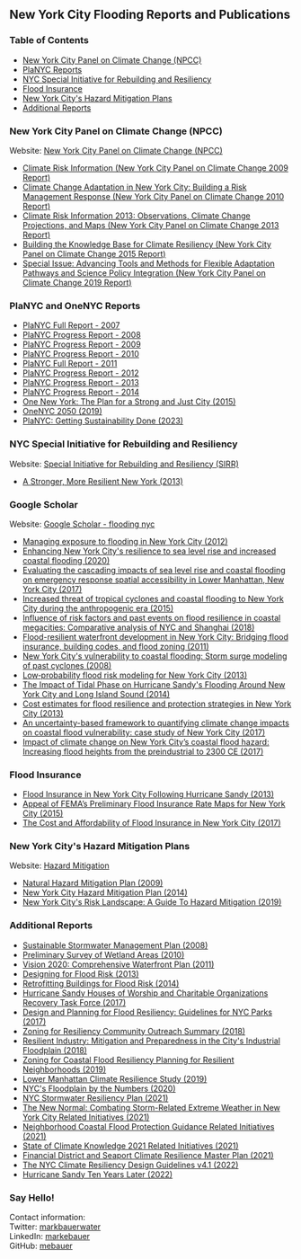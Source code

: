 ## New York City Flooding Reports and Publications

### Table of Contents
* [New York City Panel on Climate Change (NPCC)](#New-York-City-Panel-on-Climate-Change-NPCC)
* [PlaNYC Reports](#PlaNYC-Reports)
* [NYC Special Initiative for Rebuilding and Resiliency](#NYC-Special-Initiative-for-Rebuilding-and-Resiliency)
* [Flood Insurance](#Flood-Insurance)
* [New York City's Hazard Mitigation Plans](#New-York-Citys-Hazard-Mitigation-Plans)
* [Additional Reports](#Additional-Reports)

### New York City Panel on Climate Change (NPCC)
Website: [New York City Panel on Climate Change (NPCC)](https://climate.cityofnewyork.us/initiatives/nyc-panel-on-climate-change-npcc/)
- [Climate Risk Information (New York City Panel on Climate Change 2009 Report)](https://climate.cityofnewyork.us/wp-content/uploads/2022/10/nyc_climate_change_report.pdf)
- [Climate Change Adaptation in New York City: Building a Risk Management Response (New York City Panel on Climate Change 2010 Report)](https://nyaspubs.onlinelibrary.wiley.com/toc/17496632/2010/1196/1)
- [Climate Risk Information 2013: Observations, Climate Change Projections, and Maps (New York City Panel on Climate Change 2013 Report)](https://climate.cityofnewyork.us/wp-content/uploads/2022/10/npcc_climate_risk_information_2013_report.pdf)
- [Building the Knowledge Base for Climate Resiliency (New York City Panel on Climate Change 2015 Report)](https://nyaspubs.onlinelibrary.wiley.com/toc/17496632/2015/1336/1)
- [Special Issue: Advancing Tools and Methods for Flexible Adaptation Pathways and Science Policy Integration (New York City Panel on Climate Change 2019 Report)](https://www.nyas.org/annals/special-issue-advancing-tools-and-methods-for-flexible-adaptation-pathways-and-science-policy-integration-new-york-city-panel-on-climate-change-2019-report-vol-1439/)

### PlaNYC and OneNYC Reports

- [PlaNYC Full Report - 2007](https://climate.cityofnewyork.us/wp-content/uploads/2022/10/PlaNYC-full_report_2007.pdf)
- [PlaNYC Progress Report - 2008](https://climate.cityofnewyork.us/wp-content/uploads/2022/10/planyc_progress_report_2008.pdf)
- [PlaNYC Progress Report - 2009](https://climate.cityofnewyork.us/wp-content/uploads/2022/10/planyc_progress_report_2009.pdf)
- [PlaNYC Progress Report - 2010](https://climate.cityofnewyork.us/wp-content/uploads/2022/10/planyc_progress_report_2010.pdf)
- [PlaNYC Full Report - 2011](https://climate.cityofnewyork.us/wp-content/uploads/2023/12/planyc_2011_planyc_full_report.pdf)
- [PlaNYC Progress Report - 2012](https://climate.cityofnewyork.us/wp-content/uploads/2022/10/planyc_progress_report_2012.pdf)
- [PlaNYC Progress Report - 2013](https://climate.cityofnewyork.us/wp-content/uploads/2022/10/planyc_progress_report_2013.pdf)
- [PlaNYC Progress Report - 2014](https://climate.cityofnewyork.us/wp-content/uploads/2022/10/140422_PlaNYCP-Report_FINAL_Web.pdf)
- [One New York: The Plan for a Strong and Just City (2015)](https://www.nyc.gov/html/onenyc/downloads/pdf/publications/OneNYC.pdf)
- [OneNYC 2050 (2019)](https://climate.cityofnewyork.us/wp-content/uploads/2022/10/OneNYC-2050-Summary.pdf)
- [PlaNYC: Getting Sustainability Done (2023)](https://climate.cityofnewyork.us/wp-content/uploads/2023/06/PlaNYC-2023-Full-Report.pdf)

### NYC Special Initiative for Rebuilding and Resiliency

Website: [Special Initiative for Rebuilding and Resiliency (SIRR)](https://www.nyc.gov/site/sirr/index.page)
- [A Stronger, More Resilient New York (2013)](https://s-media.nyc.gov/agencies/sirr/SIRR_singles_Hi_res.pdf)

### Google Scholar
Website: [Google Scholar - flooding nyc](https://scholar.google.com/scholar?hl=en&as_sdt=0%2C33&q=flooding+nyc&btnG=&oq=)
 - [Managing exposure to flooding in New York City (2012)](https://www.nature.com/articles/nclimate1487)
 - [Enhancing New York City's resilience to sea level rise and increased coastal flooding (2020)](https://www.sciencedirect.com/science/article/pii/S2212095519301798?casa_token=BN4psOt41tgAAAAA:FQlvbOpD2qIxskfuMt1ceY98wXcWGUO8QpZW_xtDXWMrXG8At-HsursIXZGJEiU2uC3ea04zew)
 - [Evaluating the cascading impacts of sea level rise and coastal flooding on emergency response spatial accessibility in Lower Manhattan, New York City (2017)](https://www.sciencedirect.com/science/article/pii/S0022169417307321?casa_token=B9F0lEi7BSkAAAAA:jizyDvE0NyVhc9sre7BjOJnI7sx-SYavUxj6TQ5ukjXSl8oX5HIRFOLnJ8Eex9pESRwAsl34KQ)
 - [Increased threat of tropical cyclones and coastal flooding to New York City during the anthropogenic era (2015)](https://www.pnas.org/doi/abs/10.1073/pnas.1513127112)
 - [Influence of risk factors and past events on flood resilience in coastal megacities: Comparative analysis of NYC and Shanghai (2018)](https://www.sciencedirect.com/science/article/pii/S0048969717319460?casa_token=KwqeyaPpy-4AAAAA:roGeWTKATyt4CCKmnUCB29GhYLgQ4Y1rgtbSYay1LisIJEjagsGQwisxFBMpRErNRMbldn9VkA)
- [Flood-resilient waterfront development in New York City: Bridging flood insurance, building codes, and flood zoning (2011)](https://nyaspubs.onlinelibrary.wiley.com/doi/full/10.1111/j.1749-6632.2011.06074.x?casa_token=7NvsEYzWQS8AAAAA%3ApTM7jky1x4yOAkj8pVAol0ngXsR7vKsZdo0AOr-1Pd_F5LosrVs-RDKLq8SU_tGxt6LV0Q3zgCQ2kw)
- [New York City's vulnerability to coastal flooding: Storm surge modeling of past cyclones (2008)](https://journals.ametsoc.org/view/journals/bams/89/6/2007bams2401_1.xml?tab_body=pdf)
- [Low‐probability flood risk modeling for New York City (2013)](https://onlinelibrary.wiley.com/doi/full/10.1111/risa.12008?casa_token=lbzywJUbH5kAAAAA%3AQ1dg9XC__AsX7zPgqUuKnvIMLSiICouXB4wVydRThU84knfFyvSu0ujk67r0l7fz9I9Ypeoai8Hq8Q)
- [The Impact of Tidal Phase on Hurricane Sandy's Flooding Around New York City and Long Island Sound (2014)](https://www.worldscientific.com/doi/abs/10.1142/S2345737614500067)
- [Cost estimates for flood resilience and protection strategies in New York City (2013)](https://nyaspubs.onlinelibrary.wiley.com/doi/full/10.1111/nyas.12200?casa_token=RE0pcZy4RG0AAAAA%3AgLnNbzTN_HZudsI7OcOdZIpEUViTg_2NeTvaRoq88QkBo2wusM_HLOPTv4cYyu6Q8JbaBkWk27k8kw)
- [An uncertainty-based framework to quantifying climate change impacts on coastal flood vulnerability: case study of New York City (2017)](https://link.springer.com/article/10.1007/s10661-017-6282-y)
- [Impact of climate change on New York City’s coastal flood hazard: Increasing flood heights from the preindustrial to 2300 CE (2017)](https://www.pnas.org/cg/doi/10.1073/pnas.1703568114)

### Flood Insurance

- [Flood Insurance in New York City Following Hurricane Sandy (2013)](https://www.rand.org/content/dam/rand/pubs/research_reports/RR300/RR328/RAND_RR328.pdf)
- [Appeal of FEMA’s Preliminary Flood Insurance Rate Maps for New York City (2015)](https://climate.cityofnewyork.us/wp-content/uploads/2022/10/1-NYC-FEMA-Appeal-FINAL-with-Appendices-and-Cover-Letter-06252015_web.pdf)
- [The Cost and Affordability of Flood Insurance in New York City (2017)](https://climate.cityofnewyork.us/wp-content/uploads/2022/10/Flood-Insurance-Cost-and-Affordability.pdf)

### New York City's Hazard Mitigation Plans

Website: [Hazard Mitigation](https://www.nyc.gov/site/em/ready/hazard-mitigation.page)
- [Natural Hazard Mitigation Plan (2009)](https://www.nyc.gov/assets/em/downloads/pdf/hazard_mitigation/full_hmp_march_2009.pdf)
- [New York City Hazard Mitigation Plan (2014)](https://www.nyc.gov/assets/em/downloads/pdf/hazard_mitigation/plan_update_2014/final_nyc_hmp.pdf)
- [New York City's Risk Landscape: A Guide To Hazard Mitigation (2019)](https://www.nyc.gov/assets/em/downloads/pdf/hazard_mitigation/risklandscape2.0_2019_r2_digital_lowres.pdf)


### Additional Reports

- [Sustainable Stormwater Management Plan (2008)](https://www.nyc.gov/html/planyc/downloads/pdf/publications/nyc_sustainable_stormwater_management_plan_final.pdf)
- [Preliminary Survey of Wetland Areas (2010)](https://climate.cityofnewyork.us/wpcontent/uploads/2022/10/nyc_wetland_survey_september_2010.pdf)
- [Vision 2020: Comprehensive Waterfront Plan (2011)](https://www.nyc.gov/assets/planning/download/pdf/plans-studies/vision-2020-cwp/vision2020/vision2020_nyc_cwp.pdf)
- [Designing for Flood Risk (2013)](https://www.nyc.gov/assets/planning/download/pdf/plans-studies/sustainable-communities/climate-resilience/designing_flood_risk.pdf)
- [Retrofitting Buildings for Flood Risk (2014)](https://www.nyc.gov/assets/planning/download/pdf/plans-studies/retrofitting-buildings/retrofitting_complete.pdf)
- [Hurricane Sandy Houses of Worship and Charitable Organizations Recovery Task Force (2017)](https://climate.cityofnewyork.us/wp-content/uploads/2022/10/Hurricane-Sandy-Recovery-Task-Force-Report-April-2017.pdf)
- [Design and Planning for Flood Resiliency: Guidelines for NYC Parks (2017)](https://static.nycgovparks.org/images/pagefiles/128/NYCP-Design-and-Planning-Flood-Zone__5b0f0f5da8144.pdf)
- [Zoning for Resiliency Community Outreach Summary (2018)](https://www.nyc.gov/assets/planning/download/pdf/plans-studies/climate-resiliency/outreach-summary.pdf)
- [Resilient Industry: Mitigation and Preparedness in the City's Industrial Floodplain (2018)](https://www.nyc.gov/assets/planning/download/pdf/plans-studies/resilient-industry/resilient-industry-full-report.pdf)
- [Zoning for Coastal Flood Resiliency Planning for Resilient Neighborhoods (2019)](https://www.nyc.gov/assets/planning/download/pdf/plans-studies/flood-resiliency-update/zoning-for-flood-resiliency.pdf)
- [Lower Manhattan Climate Resilience Study (2019)](https://edc.nyc/sites/default/files/filemanager/Projects/LMCR/Final_Image/Lower_Manhattan_Climate_Resilience_March_2019.pdf)
- [NYC's Floodplain by the Numbers (2020)](https://www.nyc.gov/assets/planning/download/pdf/plans-studies/resilient-neighborhoods/floodplain-by-numbers.pdf)
- [NYC Stormwater Resiliency Plan (2021)](https://climate.cityofnewyork.us/wp-content/uploads/2022/10/stormwater-resiliency-plan.pdf)
- [The New Normal: Combating Storm-Related Extreme Weather in New York City Related Initiatives (2021)](https://climate.cityofnewyork.us/wp-content/uploads/2022/10/WeatherReport.pdf)
- [Neighborhood Coastal Flood Protection Guidance Related Initiatives (2021)](https://climate.cityofnewyork.us/wp-content/uploads/2022/10/Coastal-Protection-Guidance.pdf)
- [State of Climate Knowledge 2021 Related Initiatives (2021)](https://climate.cityofnewyork.us/wp-content/uploads/2022/10/CKE_Report.pdf)
- [Financial District and Seaport Climate Resilience Master Plan (2021)](https://fidiseaportclimate.nyc/wp-content/uploads/2021/12/FiDi-Seaport-Climate-Resilience-Master-Plan_v2_compressed.pdf)
- [The NYC Climate Resiliency Design Guidelines v4.1 (2022)](https://climate.cityofnewyork.us/wp-content/uploads/2022/05/CRDG-4-1-May-2022.pdf)
- [Hurricane Sandy Ten Years Later (2022)](https://www.nyc.gov/assets/sustainability/downloads/pdf/publications/Sandy-10-Years-Later.pdf)

### Say Hello!
Contact information:  
Twitter: [markbauerwater](https://twitter.com/markbauerwater)   
LinkedIn: [markebauer](https://www.linkedin.com/in/markebauer/)  
GitHub: [mebauer](https://github.com/mebauer)